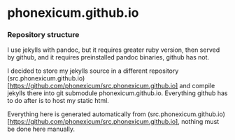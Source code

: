 # phonexicum.github.io

### Repository structure
I use jekylls with pandoc, but it requires greater ruby version, then served by github, and it requires preinstalled pandoc binaries, github has not.

I decided to store my jekylls source in a different repository (src.phonexicum.github.io)[https://github.com/phonexicum/src.phonexicum.github.io] and compile jekylls there into git submodule phonexicum.github.io. Everything github has to do after is to host my static html.

Everything here is generated automatically from (src.phonexicum.github.io)[https://github.com/phonexicum/src.phonexicum.github.io], nothing must be done here manually.